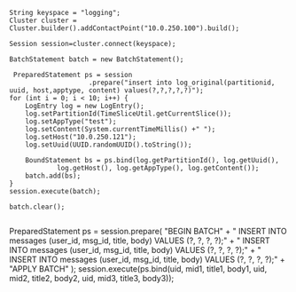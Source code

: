 

```
String keyspace = "logging";
Cluster cluster = Cluster.builder().addContactPoint("10.0.250.100").build();

Session session=cluster.connect(keyspace);

BatchStatement batch = new BatchStatement();

 PreparedStatement ps = session
                    .prepare("insert into log_original(partitionid, uuid, host,apptype, content) values(?,?,?,?,?)");
for (int i = 0; i < 10; i++) {
    LogEntry log = new LogEntry();
    log.setPartitionId(TimeSliceUtil.getCurrentSlice());
    log.setAppType("test");
    log.setContent(System.currentTimeMillis() +" ");
    log.setHost("10.0.250.121");
    log.setUuid(UUID.randomUUID().toString());
    
    BoundStatement bs = ps.bind(log.getPartitionId(), log.getUuid(),
            log.getHost(), log.getAppType(), log.getContent());
    batch.add(bs);
}
session.execute(batch);

batch.clear();
       
```

PreparedStatement ps = session.prepare(
   "BEGIN BATCH" +
   "   INSERT INTO messages (user_id, msg_id, title, body) VALUES (?, ?, ?, ?);" +
   "   INSERT INTO messages (user_id, msg_id, title, body) VALUES (?, ?, ?, ?);" +
   "   INSERT INTO messages (user_id, msg_id, title, body) VALUES (?, ?, ?, ?);" +
   "APPLY BATCH"
);
session.execute(ps.bind(uid, mid1, title1, body1, uid, mid2, title2, body2, uid, mid3, title3, body3));
